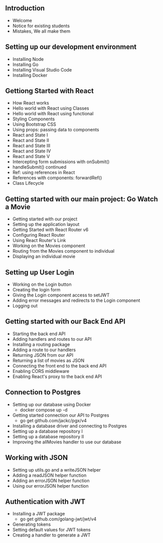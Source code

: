 ## Introduction
  - Welcome
  - Notice for existing students
  - Mistakes, We all make them
## Setting up our development environment
  - Installing Node
  - Installing Go
  - Installing Visual Studio Code
  - Installing Docker
## Gettiong Started with React
  - How React works
  - Hello world with React using Classes
  - Hello world with React using functional
  - Styling Components
  - Using Bootstrap CSS
  - Using props: passing data to components
  - React and State I
  - React and State II
  - React and State III
  - React and State IV
  - React and State V
  - Intercepting form submissions with onSubmit()
  - handleSubmit() continued
  - Ref: using references in React
  - References with components: forwardRef()
  - Class Lifecycle
## Getting started with our main project: Go Watch a Movie
  - Getting started with our project
  - Setting up the application layout
  - Getting Started with React Router v6
  - Configuring React Router
  - Using React Router's Link
  - Working on the Movies component
  - Routing from the Movies component to individual
  - Displaying an individual movie
## Setting up User Login
  - Working on the Login button
  - Creating the login form
  - Giving the Login component access to setJWT
  - Adding error messages and redirects to the Login component
  - Logging out
## Getting started with our Back End API
  - Starting the back end API
  - Adding handlers and routes to our API
  - Installing a routing package
  - Adding a route to our handlers
  - Returning JSON from our API
  - Returning a list of movies as JSON
  - Connecting the front end to the back end API
  - Enabling CORS middleware
  - Enabling React's proxy to the back end API
## Connection to Postgres
  - Setting up our database using Docker
    - docker compose up -d
  - Getting started connection our API to Postgres
    - go get github.com/jackc/pgx/v4
  - Installing a database driver and connecting to Postgres
  - Setting up a database repository I
  - Setting up a database repository II
  - Improving the allMovies handler to use our database
## Working with JSON
  - Setting up utils.go and a writeJSON helper
  - Adding a readJSON helper function
  - Adding an errorJSON helper function
  - Using our errorJSON helper function
## Authentication with JWT
  - Installing a JWT package
    - go get github.com/golang-jwt/jwt/v4
  - Generating tokens
  - Setting default values for JWT tokens
  - Creating a handler to generate a JWT